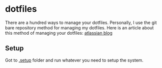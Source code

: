 # dotfiles
There are a hundred ways to manage your dotfiles. Personally, I use the git bare repository method for managing my dotfiles. Here is an article about this method of managing your dotfiles: [atlassian blog](https://developer.atlassian.com/blog/2016/02/best-way-to-store-dotfiles-git-bare-repo/)

## Setup
Got to [.setup](./config/.setup) folder and run whatever you need to setup the system.
